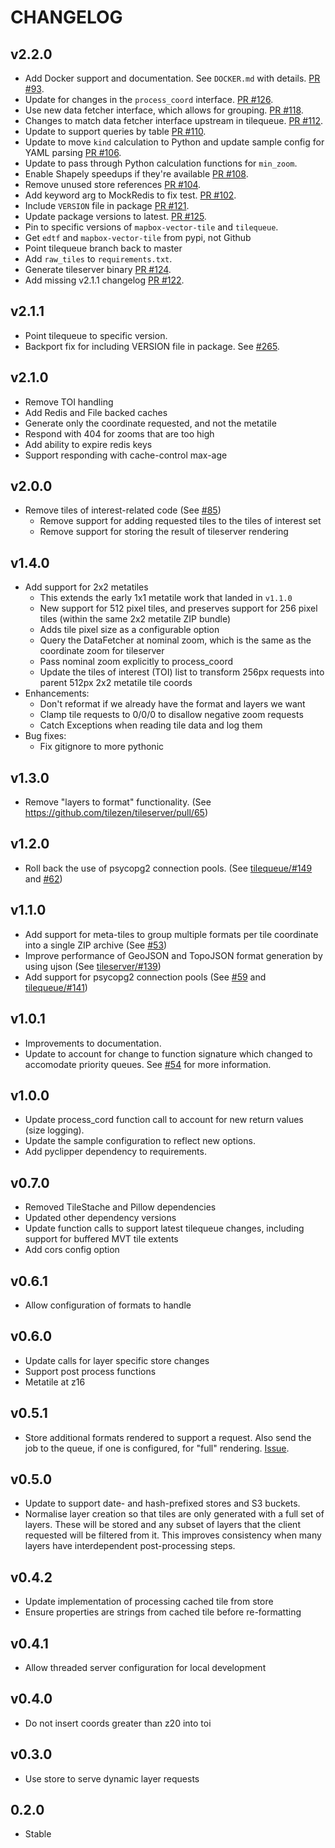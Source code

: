 CHANGELOG
=========

v2.2.0
------

* Add Docker support and documentation. See `DOCKER.md` with details. [PR #93](https://github.com/tilezen/tileserver/pull/93).
* Update for changes in the `process_coord` interface. [PR #126](https://github.com/tilezen/tileserver/pull/126).
* Use new data fetcher interface, which allows for grouping. [PR #118](https://github.com/tilezen/tileserver/pull/118).
* Changes to match data fetcher interface upstream in tilequeue. [PR #112](https://github.com/tilezen/tileserver/pull/112).
* Update to support queries by table [PR #110](https://github.com/tilezen/tileserver/pull/110).
* Update to move `kind` calculation to Python and update sample config for YAML parsing [PR #106](https://github.com/tilezen/tileserver/pull/106).
* Update to pass through Python calculation functions for `min_zoom`.
* Enable Shapely speedups if they're available [PR #108](https://github.com/tilezen/tileserver/pull/108).
* Remove unused store references [PR #104](https://github.com/tilezen/tileserver/pull/104).
* Add keyword arg to MockRedis to fix test. [PR #102](https://github.com/tilezen/tileserver/pull/102).
* Include `VERSION` file in package [PR #121](https://github.com/tilezen/tileserver/pull/121).
* Update package versions to latest. [PR #125](https://github.com/tilezen/tileserver/pull/125).
* Pin to specific versions of `mapbox-vector-tile` and `tilequeue`.
* Get `edtf` and `mapbox-vector-tile` from pypi, not Github
* Point tilequeue branch back to master
* Add `raw_tiles` to `requirements.txt`.
* Generate tileserver binary [PR #124](https://github.com/tilezen/tileserver/pull/124).
* Add missing v2.1.1 changelog [PR #122](https://github.com/tilezen/tileserver/pull/122).


v2.1.1
------
* Point tilequeue to specific version.
* Backport fix for including VERSION file in package. See [#265](https://github.com/tilezen/tilequeue/pull/265).

v2.1.0
------
* Remove TOI handling
* Add Redis and File backed caches
* Generate only the coordinate requested, and not the metatile
* Respond with 404 for zooms that are too high
* Add ability to expire redis keys
* Support responding with cache-control max-age

v2.0.0
------
* Remove tiles of interest-related code (See [#85](https://github.com/tilezen/tileserver/pull/85))
    * Remove support for adding requested tiles to the tiles of interest set
    * Remove support for storing the result of tileserver rendering

v1.4.0
------
* Add support for 2x2 metatiles
    * This extends the early 1x1 metatile work that landed in `v1.1.0`
    * New support for 512 pixel tiles, and preserves support for 256 pixel tiles (within the same 2x2 metatile ZIP bundle)
    * Adds tile pixel size as a configurable option
    * Query the DataFetcher at nominal zoom, which is the same as the coordinate zoom for tileserver
    * Pass nominal zoom explicitly to process_coord
    * Update the tiles of interest (TOI) list to transform 256px requests into parent 512px 2x2 metatile tile coords
* Enhancements:
    * Don't reformat if we already have the format and layers we want
    * Clamp tile requests to 0/0/0 to disallow negative zoom requests
    * Catch Exceptions when reading tile data and log them
* Bug fixes:
    * Fix gitignore to more pythonic

v1.3.0
------
* Remove "layers to format" functionality. (See https://github.com/tilezen/tileserver/pull/65)

v1.2.0
------
* Roll back the use of psycopg2 connection pools. (See [tilequeue/#149](https://github.com/tilezen/tilequeue/pull/149) and [#62](https://github.com/tilezen/tileserver/pull/62))

v1.1.0
------
* Add support for meta-tiles to group multiple formats per tile coordinate into a single ZIP archive (See [#53](https://github.com/tilezen/tileserver/issues/53))
* Improve performance of GeoJSON and TopoJSON format generation by using ujson (See [tileserver/#139](https://github.com/tilezen/tilequeue/issues/139))
* Add support for psycopg2 connection pools (See [#59](https://github.com/tilezen/tileserver/pull/59) and [tilequeue/#141](https://github.com/tilezen/tilequeue/issues/141))

v1.0.1
------
* Improvements to documentation.
* Update to account for change to function signature which changed to accomodate priority queues. See [#54](https://github.com/tilezen/tileserver/pull/54) for more information.

v1.0.0
------
* Update process_cord function call to account for new return values (size logging).
* Update the sample configuration to reflect new options.
* Add pyclipper dependency to requirements.

v0.7.0
------
* Removed TileStache and Pillow dependencies
* Updated other dependency versions
* Update function calls to support latest tilequeue changes, including support for buffered MVT tile extents
* Add cors config option

v0.6.1
------
* Allow configuration of formats to handle

v0.6.0
------
* Update calls for layer specific store changes
* Support post process functions
* Metatile at z16

v0.5.1
------

* Store additional formats rendered to support a request. Also send the job to the queue, if one is configured, for "full" rendering. [Issue](https://github.com/mapzen/tileserver/pull/14).

v0.5.0
------
* Update to support date- and hash-prefixed stores and S3 buckets.
* Normalise layer creation so that tiles are only generated with a full set of layers. These will be stored and any subset of layers that the client requested will be filtered from it. This improves consistency when many layers have interdependent post-processing steps.

v0.4.2
------
* Update implementation of processing cached tile from store
* Ensure properties are strings from cached tile before re-formatting

v0.4.1
------
* Allow threaded server configuration for local development

v0.4.0
------
* Do not insert coords greater than z20 into toi

v0.3.0
------
* Use store to serve dynamic layer requests

0.2.0
-----
* Stable
